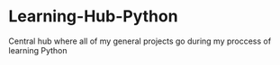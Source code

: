 # Learning-Hub-Python
Central hub where all of my general projects go during my proccess of learning Python

